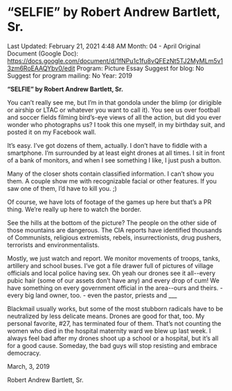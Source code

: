 # “SELFIE” by Robert Andrew Bartlett, Sr.

Last Updated: February 21, 2021 4:48 AM
Month: 04 - April
Original Document (Google Doc): https://docs.google.com/document/d/1fNPu1c1fu8vQFEzNt5TJ2MyMLm5v13zm6RoEAAQYbv0/edit
Program: Picture Essay
Suggest for blog: No
Suggest for program mailing: No
Year: 2019

**“SELFIE” by Robert Andrew Bartlett, Sr.**

You can’t really see me, but I’m in that gondola under the blimp (or dirigible or airship or LTAC or whatever you want to call it). You see us over football and soccer fields filming bird’s-eye views of all the action, but did you ever wonder who photographs us? I took this one myself, in my birthday suit, and posted it on my Facebook wall.

It’s easy. I’ve got dozens of them, actually. I don’t have to fiddle with a smartphone. I’m surrounded by at least eight drones at all times. I sit in front of a bank of monitors, and when I see something I like, I just push a button.

Many of the closer shots contain classified information. I can’t show you them. A couple show me with recognizable facial or other features. If you saw one of them, I’d have to kill you. ;)

Of course, we have lots of footage of the games up here but that’s a PR thing. We’re really up here to watch the border.

See the hills at the bottom of the picture? The people on the other side of those mountains are dangerous. The CIA reports have identified thousands of Communists, religious extremists, rebels, insurrectionists, drug pushers, terrorists and environmentalists.

Mostly, we just watch and report. We monitor movements of troops, tanks, artillery and school buses. I’ve got a file drawer full of pictures of village officials and local police having sex. Oh yeah our drones see it all--every pubic hair (some of our assets don’t have any) and every drop of cum! We have something on every government official in the area--ours and theirs. - every big land owner, too. - even the pastor, priests and ___

Blackmail usually works, but some of the most stubborn radicals have to be neutralized by less delicate means. Drones are good for that, too. My personal favorite, #27, has terminated four of them. That’s not counting the women who died in the hospital maternity ward we blew up last week. I always feel bad after my drones shoot up a school or a hospital, but it’s all for a good cause. Someday, the bad guys will stop resisting and embrace democracy.

March, 3, 2019

Robert Andrew Bartlett, Sr.